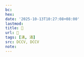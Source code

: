 ```yaml
---
bc:
hex:
date: '2025-10-13T10:27:08+08:00'
lastmod:
title: 􂺸
url: 􂺸
tags: [湧, 涌]
src: DCCV, DCCV
note:
---
```

